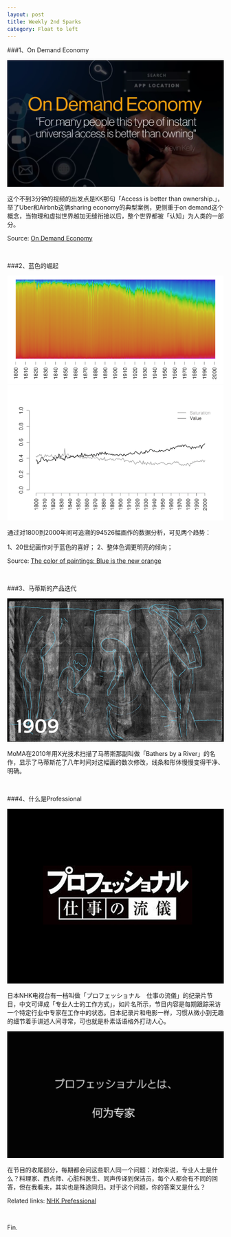 ```yaml
---
layout: post
title: Weekly 2nd Sparks
category: Float to left
---
```



###1、On Demand Economy

![set](/images/ondemandeconomy.png)

这个不到3分钟的视频的出发点是KK那句「Access is better than ownership.」，举了Uber和Airbnb这俩sharing economy的典型案例，更侧重于on demand这个概念，当物理和虚拟世界越加无缝衔接以后，整个世界都被「认知」为人类的一部分。

Source: [On Demand Economy](https://www.youtube.com/watch?v=rgTjKM4C9Dg&feature=youtu.be)

</br>

###2、蓝色的崛起

![set](/images/newblue1.png "Blue is the new orange")
![set](/images/newblue2.png "Trend")

通过对1800到2000年间可追溯的94526幅画作的数据分析，可见两个趋势：

1、20世纪画作对于蓝色的喜好；
2、整体色调更明亮的倾向；

Source: [The color of paintings: Blue is the new orange](http://blog.martinbellander.com/post/115411125748/the-colors-of-paintings-blue-is-the-new-orange)

</br>

###3、马蒂斯的产品迭代

![set](/images/matisse.gif "Matisse")

MoMA在2010年用X光技术扫描了马蒂斯那副叫做「Bathers by a River」的名作，显示了马蒂斯花了八年时间对这幅画的数次修改，线条和形体慢慢变得干净、明确。

</br>

###4、什么是Professional

![set](/images/professional.jpg)

日本NHK电视台有一档叫做「プロフェッショナル　仕事の流儀」的纪录片节目，中文可译成「专业人士的工作方式」，如片名所示，节目内容是每期跟踪采访一个特定行业中专家在工作中的状态。日本纪录片和电影一样，习惯从微小到无趣的细节着手讲述人间寻常，可也就是朴素话语格外打动人心。

![set](/images/whatisprofessional.png)

在节目的收尾部分，每期都会问这些职人同一个问题：对你来说，专业人士是什么？料理家、西点师、心脏科医生、同声传译到保洁员，每个人都会有不同的回答，但在我看来，其实也是殊途同归。对于这个问题，你的答案又是什么？

Related links: [NHK Prefessional](http://www.nhk.or.jp/professional/)

</br>

Fin.

